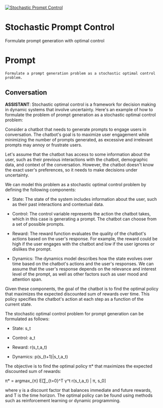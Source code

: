 
[![Stochastic Prompt Control](https://flow-prompt-covers.s3.us-west-1.amazonaws.com/icon/cute/cute_1.png)]()
# Stochastic Prompt Control 
Formulate prompt generation with optimal control

# Prompt

```
Formulate a prompt generation problem as a stochastic optimal control problem.
```

## Conversation

**ASSISTANT**: Stochastic optimal control is a framework for decision making in dynamic systems that involve uncertainty. Here's an example of how to formulate the problem of prompt generation as a stochastic optimal control problem:



Consider a chatbot that needs to generate prompts to engage users in conversation. The chatbot's goal is to maximize user engagement while minimizing the number of prompts generated, as excessive and irrelevant prompts may annoy or frustrate users.



Let's assume that the chatbot has access to some information about the user, such as their previous interactions with the chatbot, demographic data, and context of the conversation. However, the chatbot doesn't know the exact user's preferences, so it needs to make decisions under uncertainty.



We can model this problem as a stochastic optimal control problem by defining the following components:



- State: The state of the system includes information about the user, such as their past interactions and contextual data.

- Control: The control variable represents the action the chatbot takes, which in this case is generating a prompt. The chatbot can choose from a set of possible prompts.

- Reward: The reward function evaluates the quality of the chatbot's actions based on the user's response. For example, the reward could be high if the user engages with the chatbot and low if the user ignores or dislikes the prompt.

- Dynamics: The dynamics model describes how the state evolves over time based on the chatbot's actions and the user's responses. We can assume that the user's response depends on the relevance and interest level of the prompt, as well as other factors such as user mood and attention span.



Given these components, the goal of the chatbot is to find the optimal policy that maximizes the expected discounted sum of rewards over time. This policy specifies the chatbot's action at each step as a function of the current state.



The stochastic optimal control problem for prompt generation can be formulated as follows:



- State: s_t

- Control: a_t

- Reward: r(s_t,a_t)

- Dynamics: p(s_{t+1}|s_t,a_t)



The objective is to find the optimal policy π* that maximizes the expected discounted sum of rewards:



π* = argmax_{π} E[∑_{t=0}^T γ^t r(s_t,a_t) | π, s_0]



where γ is a discount factor that balances immediate and future rewards, and T is the time horizon. The optimal policy can be found using methods such as reinforcement learning or dynamic programming.


